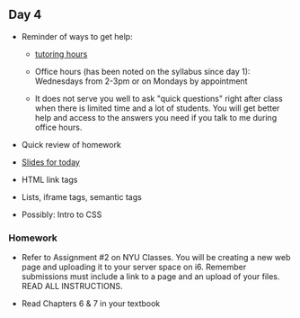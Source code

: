 ## Day 4

* Reminder of ways to get help:
    * [tutoring hours](https://cs.nyu.edu/courses/fall18/CSCI-UA.0004-006/common-syllabus/)
    
    * Office hours (has been noted on the syllabus since day 1): Wednesdays from 2-3pm or on Mondays by appointment
    
    * It does not serve you well to ask "quick questions" right after class when there is limited time and a lot of students. You will get better help and access to the answers you need if you talk to me during office hours.

* Quick review of homework

* [Slides for today](https://docs.google.com/presentation/d/1iIwK4jZgbMtxAKWKI9FkzFgO3MVZtbPuftk_LZWm8GM/edit?usp=sharing)

* HTML link tags

* Lists, iframe tags, semantic tags

* Possibly: Intro to CSS


### Homework

* Refer to Assignment #2 on NYU Classes. You will be creating a new web page and uploading it to your server space on i6. Remember submissions must include a link to a page and an upload of your files. READ ALL INSTRUCTIONS.

* Read Chapters 6 & 7 in your textbook